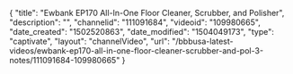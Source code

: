 {
    "title": "Ewbank EP170 All-In-One Floor Cleaner, Scrubber, and Polisher",
    "description": "",
    "channelid": "111091684",
    "videoid": "109980665",
    "date_created": "1502520863",
    "date_modified": "1504049173",
    "type": "captivate",
    "layout": "channelVideo",
    "url": "\/bbbusa-latest-videos\/ewbank-ep170-all-in-one-floor-cleaner-scrubber-and-pol-3-notes\/111091684-109980665"
}